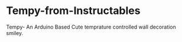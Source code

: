 # Tempy-from-Instructables
Tempy- An Arduino Based Cute temprature controlled wall decoration smiley.
